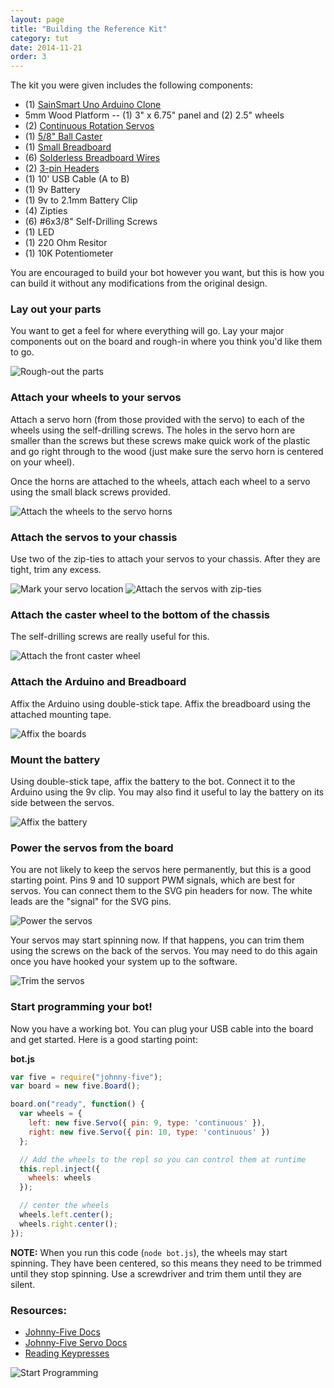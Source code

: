 ```yaml
---
layout: page
title: "Building the Reference Kit"
category: tut
date: 2014-11-21
order: 3
---
```

The kit you were given includes the following components:

- (1) [SainSmart Uno Arduino Clone](http://www.sainsmart.com/sainsmart-uno-r3-atmega328-au-development-board-compatible-with-arduino-uno-r3.html)
- 5mm Wood Platform -- (1) 3" x 6.75" panel and (2) 2.5" wheels
- (2) [Continuous Rotation Servos](http://www.amazon.com/NEEWER%C2%AE-Spring-SM-S4306R-Interface-degree/dp/B00EDESABU#)
- (1) [5/8" Ball Caster](http://www.amazon.com/TruePower-Roller-Ball-Transfer-Bearings/dp/B009KAQVWC/ref=sr_1_4)
- (1) [Small Breadboard](http://www.amazon.com/SYB-170-Color-Board-Small-Bread/dp/B00ARUF2JM/ref=sr_1_2)
- (6) [Solderless Breadboard Wires](http://www.amazon.com/Wosang-Solderless-Flexible-Breadboard-Jumper/dp/B005TZJ0AM/ref=pd_bxgy_e_img_y)
- (2) [3-pin Headers](http://www.amazon.com/5pcs-Angle-Single-Header-Strip/dp/B0079SK5MO/ref=sr_1_4)
- (1) 10' USB Cable (A to B)
- (1) 9v Battery
- (1) 9v to 2.1mm Battery Clip
- (4) Zipties
- (6) #6x3/8" Self-Drilling Screws
- (1) LED
- (1) 220 Ohm Resitor
- (1) 10K Potentiometer

You are encouraged to build your bot however you want, but this is how you can build it without any modifications from the original design.

### Lay out your parts
You want to get a feel for where everything will go.  Lay your major components out on the board and rough-in where you think you'd like them to go.

![Rough-out the parts](/assets/nodebot-assemble/nodebot-rough-out.JPG)

### Attach your wheels to your servos
Attach a servo horn (from those provided with the servo) to each of the wheels using the self-drilling screws.  The holes in the servo horn are smaller than the screws but these screws make quick work of the plastic and go right through to the wood (just make sure the servo horn is centered on your wheel). 

Once the horns are attached to the wheels, attach each wheel to a servo using the small black screws provided.

![Attach the wheels to the servo horns](/assets/nodebot-assemble/nodebot-attach-wheels-to-servo.JPG)

### Attach the servos to your chassis
Use two of the zip-ties to attach your servos to your chassis.  After they are tight, trim any excess.

![Mark your servo location](/assets/nodebot-assemble/nodebot-mark-servo-location.JPG)
![Attach the servos with zip-ties](/assets/nodebot-assemble/nodebot-attach-servos.JPG)

### Attach the caster wheel to the bottom of the chassis
The self-drilling screws are really useful for this.

![Attach the front caster wheel](/assets/nodebot-assemble/nodebot-attach-caster2.JPG)

### Attach the Arduino and Breadboard
Affix the Arduino using double-stick tape.  Affix the breadboard using the attached mounting tape.

![Affix the boards](/assets/nodebot-assemble/nodebot-attach-boards.JPG)

### Mount the battery
Using double-stick tape, affix the battery to the bot.  Connect it to the Arduino using the 9v clip.  You may also find it useful to lay the battery on its side between the servos.

![Affix the battery](/assets/nodebot-assemble/nodebot-attach-battery.JPG)

### Power the servos from the board
You are not likely to keep the servos here permanently, but this is a good starting point.  Pins 9 and 10 support PWM signals, which are best for servos.  You can connect them to the SVG pin headers for now.  The white leads are the "signal" for the SVG pins.

![Power the servos](/assets/nodebot-assemble/nodebot-plug-servos.JPG)

Your servos may start spinning now.  If that happens, you can trim them using the screws on the back of the servos.  You may need to do this again once you have hooked your system up to the software.

![Trim the servos](/assets/nodebot-assemble/nodebot-calibrate.JPG)

### Start programming your bot!

Now you have a working bot.  You can plug your USB cable into the board and get started.  Here is a good starting point:

**bot.js**

```javascript
var five = require("johnny-five");
var board = new five.Board();

board.on("ready", function() {
  var wheels = {
    left: new five.Servo({ pin: 9, type: 'continuous' }),
    right: new five.Servo({ pin: 10, type: 'continuous' })
  };

  // Add the wheels to the repl so you can control them at runtime
  this.repl.inject({
    wheels: wheels
  });

  // center the wheels
  wheels.left.center();
  wheels.right.center();
});

```

**__NOTE:__** When you run this code (`node bot.js`), the wheels may start spinning.  They have been centered, so this means they need to be trimmed until they stop spinning.  Use a screwdriver and trim them until they are silent.

### Resources:
- [Johnny-Five Docs](https://github.com/rwaldron/johnny-five/wiki/Servo)
- [Johnny-Five Servo Docs](https://github.com/rwaldron/johnny-five/wiki/Servo)
- [Reading Keypresses](http://stackoverflow.com/questions/5006821/nodejs-how-to-read-keystrokes-from-stdin)

![Start Programming](/assets/nodebot-assemble/nodebot-program-bot.JPG)
